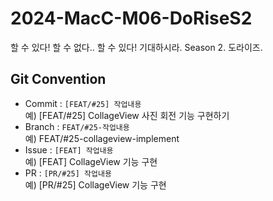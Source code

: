 # 2024-MacC-M06-DoRiseS2
할 수 있다! 할 수 없다.. 할 수 있다!
기대하시라. Season 2. 도라이즈.

## Git Convention 
- Commit : `[FEAT/#25] 작업내용`
  </br> 예) [FEAT/#25] CollageView 사진 회전 기능 구현하기
  </br>
- Branch : `FEAT/#25-작업내용`
  </br> 예) FEAT/#25-collageview-implement
  </br>
- Issue : `[FEAT] 작업내용`
  </br> 예) [FEAT] CollageView 기능 구현
  </br>
- PR : `[PR/#25] 작업내용`
  </br> 예) [PR/#25] CollageView 기능 구현
  </br>
